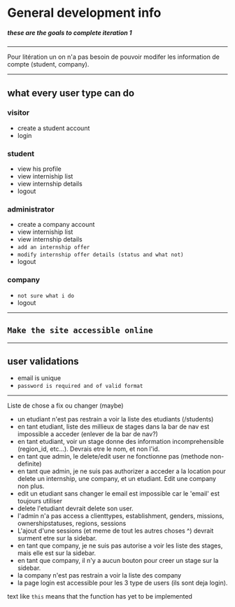 # General development info

##### these are the goals to complete iteration 1

---

Pour litération un on n'a pas besoin de pouvoir modifer les information de compte (student, company).

---

## what every user type can do

### visitor
- create a student account
- login

### student
- view his profile
- view interniship list
- view internship details
- logout

### administrator
- create a company account
- view interniship list
- view internship details
- `add an internship offer`
- `modify internship offer details (status and what not)`
- logout

### company
- `not sure what i do`
- logout

---

## `Make the site accessible online`


---

## user validations
- email is unique
- `password is required and of valid format`

---

Liste de chose a fix ou changer (maybe)
- un etudiant n'est pas restrain a voir la liste des etudiants (/students)
- en tant etudiant, liste des millieux de stages dans la bar de nav est impossible a acceder (enlever de la bar de nav?)
- en tant etudiant, voir un stage donne des information incomprehensible (region_id, etc...). Devrais etre le nom, et non l'id.
- en tant que admin, le delete/edit user ne fonctionne pas (methode non-definite)
- en tant que admin, je ne suis pas authorizer a acceder a la location pour delete un internship, une company, et un etudiant. Edit une company non plus.
- edit un etudiant sans changer le email est impossible car le 'email' est toujours utiliser
- delete l'etudiant devrait delete son user.
- l'admin n'a pas access a clienttypes, establishment, genders, missions, ownershipstatuses, regions, sessions
- L'ajout d'une sessions (et meme de tout les autres choses ^) devrait surment etre sur la sidebar.
- en tant que company, je ne suis pas autorise a voir les liste des stages, mais elle est sur la sidebar.
- en tant que company, il n'y a aucun bouton pour creer un stage sur la sidebar.
- la company n'est pas restrain a voir la liste des company
- la page login est accessible pour les 3 type de users (ils sont deja login).

text like `this` means that the function has yet to be implemented
